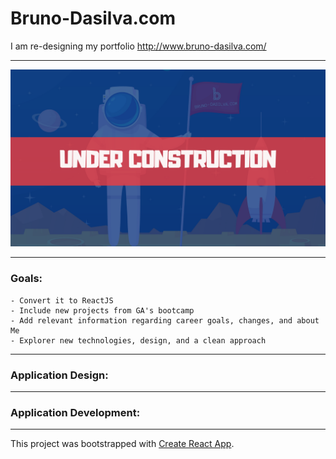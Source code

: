 # Bruno-Dasilva.com

I am re-designing my portfolio http://www.bruno-dasilva.com/

---

<img src="./images/uc.png" >

---

### Goals:

    - Convert it to ReactJS
    - Include new projects from GA's bootcamp
    - Add relevant information regarding career goals, changes, and about Me
    - Explorer new technologies, design, and a clean approach

---

### Application Design:

---

### Application Development:

---

This project was bootstrapped with [Create React App](https://github.com/facebook/create-react-app).
